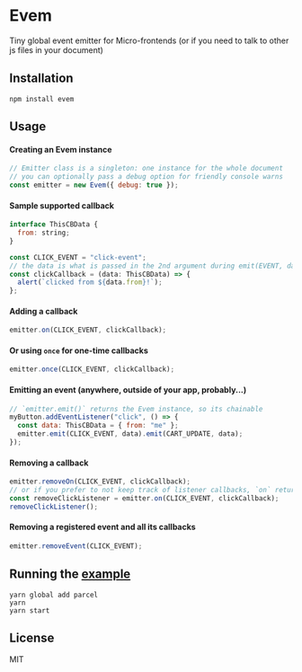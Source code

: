 # Evem

Tiny global event emitter for Micro-frontends (or if you need to talk to other js files in your document)

## Installation

```
npm install evem
```

## Usage

#### Creating an Evem instance

```js
// Emitter class is a singleton: one instance for the whole document
// you can optionally pass a debug option for friendly console warns
const emitter = new Evem({ debug: true });
```

#### Sample supported callback

```js
interface ThisCBData {
  from: string;
}

const CLICK_EVENT = "click-event";
// the data is what is passed in the 2nd argument during emit(EVENT, data);
const clickCallback = (data: ThisCBData) => {
  alert(`clicked from ${data.from}!`);
};
```

#### Adding a callback

```js
emitter.on(CLICK_EVENT, clickCallback);
```

#### Or using `once` for one-time callbacks

```js
emitter.once(CLICK_EVENT, clickCallback);
```

#### Emitting an event (anywhere, outside of your app, probably...)

```js
// `emitter.emit()` returns the Evem instance, so its chainable
myButton.addEventListener("click", () => {
  const data: ThisCBData = { from: "me" };
  emitter.emit(CLICK_EVENT, data).emit(CART_UPDATE, data);
});
```

#### Removing a callback

```js
emitter.removeOn(CLICK_EVENT, clickCallback);
// or if you prefer to not keep track of listener callbacks, `on` returns a callback remover
const removeClickListener = emitter.on(CLICK_EVENT, clickCallback);
removeClickListener();
```

#### Removing a registered event and all its callbacks

```js
emitter.removeEvent(CLICK_EVENT);
```

## Running the [example](https://github.com/undrafted/evem/tree/master/example)

```
yarn global add parcel
yarn
yarn start
```

## License

MIT
